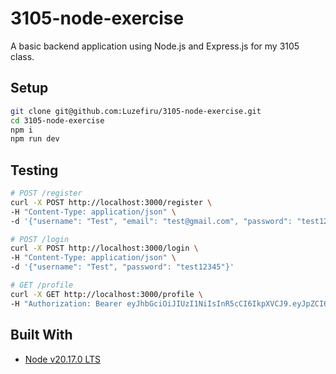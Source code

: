 # 3105-node-exercise

A basic backend application using Node.js and Express.js for my 3105 class.

## Setup

```bash
git clone git@github.com:Luzefiru/3105-node-exercise.git
cd 3105-node-exercise
npm i
npm run dev
```

## Testing

```bash
# POST /register
curl -X POST http://localhost:3000/register \
-H "Content-Type: application/json" \
-d '{"username": "Test", "email": "test@gmail.com", "password": "test12345"}'

# POST /login
curl -X POST http://localhost:3000/login \
-H "Content-Type: application/json" \
-d '{"username": "Test", "password": "test12345"}'

# GET /profile
curl -X GET http://localhost:3000/profile \
-H "Authorization: Bearer eyJhbGciOiJIUzI1NiIsInR5cCI6IkpXVCJ9.eyJpZCI6MSwiZW1haWwiOiJ0ZXN0QGdtYWlsLmNvbSIsInVzZXJuYW1lIjoiVGVzdCIsImlhdCI6MTcyNzk2NzU2NH0.TuajQYKGFf1vZratrfF2THSUFB25VBhNKNrOpbtyiEc"
```

## Built With

- [Node v20.17.0 LTS](https://nodejs.org/en/download/package-manager)
